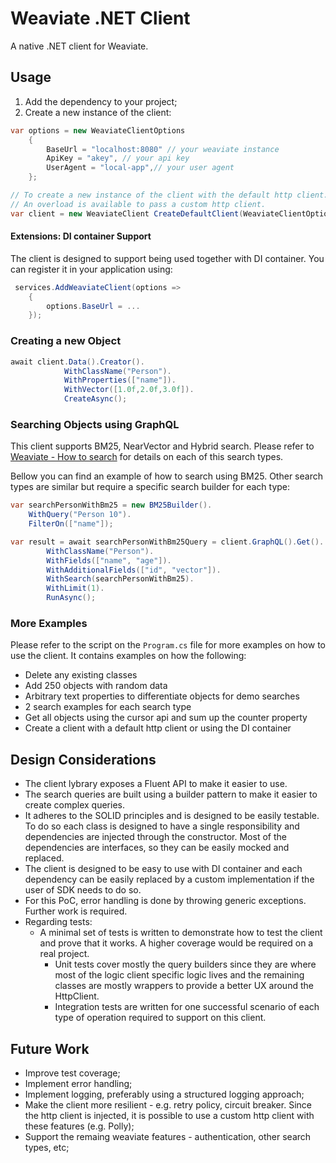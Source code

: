 # Weaviate .NET Client
A native .NET client for Weaviate.

## Usage
1. Add the dependency to your project;
2. Create a new instance of the client:
```csharp
var options = new WeaviateClientOptions
    {
        BaseUrl = "localhost:8080" // your weaviate instance
        ApiKey = "akey", // your api key
        UserAgent = "local-app",// your user agent
    };

// To create a new instance of the client with the default http client. 
// An overload is available to pass a custom http client.
var client = new WeaviateClient CreateDefaultClient(WeaviateClientOptions options)
```
#### Extensions: DI container Support
The client is designed to support being used together with DI container. You can register it in your application using:

```csharp
 services.AddWeaviateClient(options =>
    {
        options.BaseUrl = ...
    });
```

### Creating a new Object
```csharp
await client.Data().Creator().
            WithClassName("Person").
            WithProperties(["name"]).
            WithVector([1.0f,2.0f,3.0f]).
            CreateAsync();
```

### Searching Objects using GraphQL
This client supports BM25, NearVector and Hybrid search. 
Please refer to [Weaviate - How to search](https://weaviate.io/developers/weaviate/search) for details on each of this search types.

Bellow you can find an example of how to search using BM25. Other search types are similar but require a specific search builder for each type:
```csharp
var searchPersonWithBm25 = new BM25Builder().
    WithQuery("Person 10").
    FilterOn(["name"]);

var result = await searchPersonWithBm25Query = client.GraphQL().Get().
        WithClassName("Person").
        WithFields(["name", "age"]).
        WithAdditionalFields(["id", "vector"]).
        WithSearch(searchPersonWithBm25).
        WithLimit(1).
        RunAsync();
```

### More Examples
Please refer to the script on the `Program.cs` file for more examples on how to use the client.
It contains examples on how the following:
- Delete any existing classes 
- Add 250 objects with random data
- Arbitrary text properties to differentiate objects for demo searches 
- 2 search examples for each search type
- Get all objects using the cursor api and sum up the counter property
- Create a client with a default http client or using the DI container


## Design Considerations
 - The client lybrary exposes a Fluent API to make it easier to use.
 - The search queries are built using a builder pattern to make it easier to create complex queries.
 - It adheres to the SOLID principles and is designed to be easily testable. To do so each class is designed to have a 
single responsibility and dependencies are injected through the constructor. Most of the dependencies are interfaces, 
so they can be easily mocked and replaced.
 - The client is designed to be easy to use with DI container and each dependency can be easily replaced by a custom 
implementation if the user of SDK needs to do so.
 - For this PoC, error handling is done by throwing generic exceptions. Further work is required.
 - Regarding tests:
   - A minimal set of tests is written to demonstrate how to test the client and prove that it works. A higher coverage would be required on a real project. 
     - Unit tests cover mostly the query builders since they are where most of the logic client specific logic lives and the remaining classes are mostly wrappers to provide a better UX 
     around the HttpClient.
     - Integration tests are written for one successful scenario of each type of operation required to support on this client.

## Future Work
- Improve test coverage;
- Implement error handling;
- Implement logging, preferably using a structured logging approach;
- Make the client more resilient - e.g. retry policy, circuit breaker. Since the http client is injected, it is possible 
to use a custom http client with these features (e.g. Polly);
- Support the remaing weaviate features - authentication, other search types, etc;